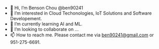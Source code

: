 - 👋 Hi, I’m Benson Chou @ben90241
- 👀 I’m interested in Cloud Techonologies, IoT Solutions and Software Developement.
- 🌱 I’m currently learning AI and ML.
- 💞️ I’m looking to collaborate on ...
- 📫 How to reach me. Please contact me via ben90241@gmail.com or 951-275-6691.

<!---
ben90241/ben90241 is a ✨ special ✨ repository because its `README.md` (this file) appears on your GitHub profile.
You can click the Preview link to take a look at your changes.
--->
